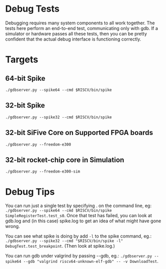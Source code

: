 Debug Tests
===========

Debugging requires many system components to all work together. The tests here
perform an end-to-end test, communicating only with gdb. If a simulator or
hardware passes all these tests, then you can be pretty confident that the
actual debug interface is functioning correctly.

Targets
=======

64-bit Spike
------------

`./gdbserver.py --spike64 --cmd $RISCV/bin/spike`

32-bit Spike
------------

`./gdbserver.py --spike32 --cmd $RISCV/bin/spike`

32-bit SiFive Core on Supported FPGA boards
-------------------------------------

`./gdbserver.py --freedom-e300`

32-bit rocket-chip core in Simulation
-------------------------------------

`./gdbserver.py --freedom-e300-sim`


Debug Tips
==========

You can run just a single test by specifying <class>.<function> on the command
line, eg: `./gdbserver.py --spike64 --cmd $RISCV/bin/spike
SimpleRegisterTest.test_s0`.
Once that test has failed, you can look at gdb.log and (in this case) spike.log
to get an idea of what might have gone wrong.

You can see what spike is doing by add `-l` to the spike command, eg.:
`./gdbserver.py --spike32 --cmd "$RISCV/bin/spike -l"
DebugTest.test_breakpoint`. (Then look at spike.log.)

You can run gdb under valgrind by passing --gdb, eg.: `./gdbserver.py --spike64
--gdb "valgrind riscv64-unknown-elf-gdb" -- -v DownloadTest`.
